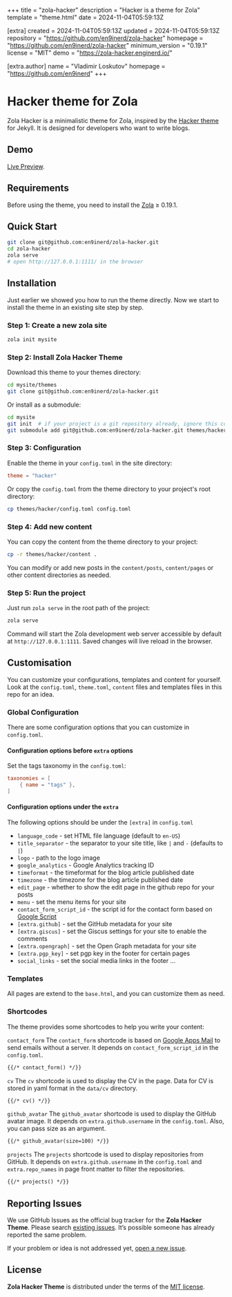 
+++
title = "zola-hacker"
description = "Hacker is a theme for Zola"
template = "theme.html"
date = 2024-11-04T05:59:13Z

[extra]
created = 2024-11-04T05:59:13Z
updated = 2024-11-04T05:59:13Z
repository = "https://github.com/en9inerd/zola-hacker"
homepage = "https://github.com/en9inerd/zola-hacker"
minimum_version = "0.19.1"
license = "MIT"
demo = "https://zola-hacker.enginerd.io/"

[extra.author]
name = "Vladimir Loskutov"
homepage = "https://github.com/en9inerd"
+++        

# Hacker theme for Zola

Zola Hacker is a minimalistic theme for Zola, inspired by the [Hacker theme](https://pages-themes.github.io/hacker/) for Jekyll. It is designed for developers who want to write blogs.

## Demo

[Live Preview](https://zola-hacker.enginerd.io/).

## Requirements

Before using the theme, you need to install the [Zola](https://www.getzola.org/documentation/getting-started/installation/) ≥ 0.19.1.

## Quick Start

```bash
git clone git@github.com:en9inerd/zola-hacker.git
cd zola-hacker
zola serve
# open http://127.0.0.1:1111/ in the browser
```

## Installation

Just earlier we showed you how to run the theme directly. Now we start to
install the theme in an existing site step by step.

### Step 1: Create a new zola site

```bash
zola init mysite
```

### Step 2: Install Zola Hacker Theme

Download this theme to your themes directory:

```bash
cd mysite/themes
git clone git@github.com:en9inerd/zola-hacker.git
```

Or install as a submodule:

```bash
cd mysite
git init  # if your project is a git repository already, ignore this command
git submodule add git@github.com:en9inerd/zola-hacker.git themes/hacker
```

### Step 3: Configuration

Enable the theme in your `config.toml` in the site directory:

```toml
theme = "hacker"
```

Or copy the `config.toml` from the theme directory to your project's
root directory:

```bash
cp themes/hacker/config.toml config.toml
```

### Step 4: Add new content

You can copy the content from the theme directory to your project:

```bash
cp -r themes/hacker/content .
```

You can modify or add new posts in the `content/posts`, `content/pages` or other
content directories as needed.

### Step 5: Run the project

Just run `zola serve` in the root path of the project:

```bash
zola serve
```

Command will start the Zola development web server accessible by default at
`http://127.0.0.1:1111`. Saved changes will live reload in the browser.

## Customisation

You can customize your configurations, templates and content for yourself. Look
at the `config.toml`, `theme.toml`, `content` files and templates files in this
repo for an idea.

### Global Configuration

There are some configuration options that you can customize in `config.toml`.

#### Configuration options before `extra` options

Set the tags taxonomy in the `config.toml`:

```toml
taxonomies = [
    { name = "tags" },
]
```

#### Configuration options under the `extra`

The following options should be under the `[extra]` in `config.toml`

- `language_code` - set HTML file language (default to `en-US`)
- `title_separator` - the separator to your site title, like `|` and `-` (defaults to `|`)
- `logo` - path to the logo image
- `google_analytics` - Google Analytics tracking ID
- `timeformat` - the timeformat for the blog article published date
- `timezone` - the timezone for the blog article published date
- `edit_page` - whether to show the edit page in the github repo for your posts
- `menu` - set the menu items for your site
- `contact_form_script_id` - the script id for the contact form based on [Google Script](https://github.com/en9inerd/learn-to-send-email-via-google-script-html-no-server)
- `[extra.github]` - set the GitHub metadata for your site
- `[extra.giscus]` - set the Giscus settings for your site to enable the comments
- `[extra.opengraph]` - set the Open Graph metadata for your site
- `[extra.pgp_key]` - set pgp key in the footer for certain pages
- `social_links` - set the social media links in the footer
...

### Templates

All pages are extend to the `base.html`, and you can customize them as need.

### Shortcodes

The theme provides some shortcodes to help you write your content:

`contact_form`
The `contact_form` shortcode is based on [Google Apps Mail](https://github.com/en9inerd/learn-to-send-email-via-google-script-html-no-server) to send emails without a server.
It depends on `contact_form_script_id` in the `config.toml`.

```markdown
{{/* contact_form() */}}
```

`cv`
The `cv` shortcode is used to display the CV in the page. Data for CV is stored in yaml format in the `data/cv` directory.

```markdown
{{/* cv() */}}
```

`github_avatar`
The `github_avatar` shortcode is used to display the GitHub avatar image. It depends on `extra.github.username` in the `config.toml`. Also, you can pass size as an argument.

```markdown
{{/* github_avatar(size=100) */}}
```

`projects`
The `projects` shortcode is used to display repositories from GitHub. It depends on `extra.github.username` in the `config.toml` and `extra.repo_names` in page front matter to filter the repositories.

```markdown
{{/* projects() */}}
```

## Reporting Issues

We use GitHub Issues as the official bug tracker for the **Zola Hacker Theme**. Please
search [existing issues](https://github.com/en9inerd/zola-hacker/issues). It’s
possible someone has already reported the same problem.

If your problem or idea is not addressed yet, [open a new issue](https://github.com/en9inerd/zola-hacker/issues/new).

## License

**Zola Hacker Theme** is distributed under the terms of the
[MIT license](https://github.com/en9inerd/zola-hacker/blob/master/LICENSE).

        